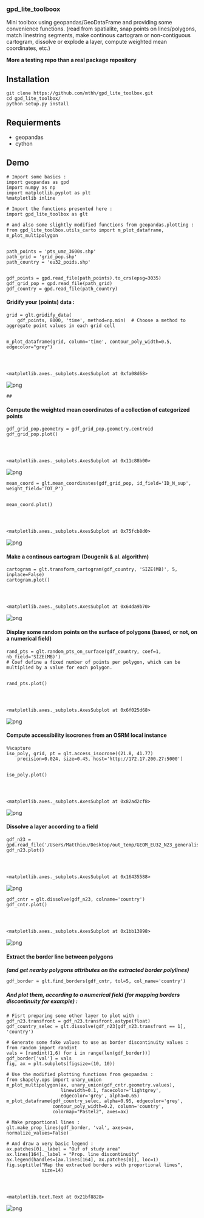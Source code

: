### gpd_lite_toolboox
Mini toolbox using geopandas/GeoDataFrame and providing some convenience functions. 
(read from spatialite, snap points on lines/polygons, match linestring segments, make continous cartogram or non-contiguous cartogram, dissolve or explode a layer, compute weighted mean coordinates, etc.) 

**More a testing repo than a real package repository**

Installation
------------
```shell
git clone https://github.com/mthh/gpd_lite_toolbox.git
cd gpd_lite_toolbox/
python setup.py install

```

Requierments
------------
- geopandas
- cython


Demo
----


    # Import some basics :
    import geopandas as gpd
    import numpy as np
    import matplotlib.pyplot as plt
    %matplotlib inline
    
    # Import the functions presented here :
    import gpd_lite_toolbox as glt
    
    # and also some slightly modified functions from geopandas.plotting :
    from gpd_lite_toolbox.utils_carto import m_plot_dataframe, m_plot_multipolygon


    path_points = 'pts_umz_3600s.shp'
    path_grid = 'grid_pop.shp'
    path_country = 'eu32_poids.shp'


    gdf_points = gpd.read_file(path_points).to_crs(epsg=3035)
    gdf_grid_pop = gpd.read_file(path_grid)
    gdf_country = gpd.read_file(path_country)

#### Gridify your (points) data :


    grid = glt.gridify_data(
        gdf_points, 8000, 'time', method=np.min)  # Choose a method to aggregate point values in each grid cell


    m_plot_dataframe(grid, column='time', contour_poly_width=0.5, edgecolor="grey")




    <matplotlib.axes._subplots.AxesSubplot at 0xfa08d68>




![png](misc/output_6_1.png)



    ##

#### Compute the weighted mean coordinates of a collection of categorized points


    gdf_grid_pop.geometry = gdf_grid_pop.geometry.centroid
    gdf_grid_pop.plot()




    <matplotlib.axes._subplots.AxesSubplot at 0x11c88b00>




![png](misc/output_9_1.png)



    mean_coord = glt.mean_coordinates(gdf_grid_pop, id_field='ID_N_sup', weight_field='TOT_P')


    mean_coord.plot()




    <matplotlib.axes._subplots.AxesSubplot at 0x75fcb8d0>




![png](misc/output_11_1.png)


#### Make a continous cartogram (Dougenik & al. algorithm)


    cartogram = glt.transform_cartogram(gdf_country, 'SIZE(MB)', 5, inplace=False)
    cartogram.plot()




    <matplotlib.axes._subplots.AxesSubplot at 0x64da9b70>




![png](misc/output_13_1.png)


#### Display some random points on the surface of polygons (based, or not, on a numerical field)


    rand_pts = glt.random_pts_on_surface(gdf_country, coef=1, nb_field='SIZE(MB)')
    # Coef define a fixed number of points per polygon, which can be multiplied by a value for each polygon.


    rand_pts.plot()




    <matplotlib.axes._subplots.AxesSubplot at 0x6f025d68>




![png](misc/output_16_1.png)


#### Compute accessibility isocrones from an OSRM local instance


    %%capture
    iso_poly, grid, pt = glt.access_isocrone((21.8, 41.77)
        precision=0.024, size=0.45, host='http://172.17.200.27:5000')


    iso_poly.plot()




    <matplotlib.axes._subplots.AxesSubplot at 0x82ad2cf8>




![png](misc/output_19_1.png)


#### Dissolve a layer according to a field


    gdf_n23 = gpd.read_file('/Users/Matthieu/Desktop/out_temp/GEOM_EU32_N23_generalise.shp')
    gdf_n23.plot()




    <matplotlib.axes._subplots.AxesSubplot at 0x16435588>




![png](misc/output_21_1.png)



    gdf_cntr = glt.dissolve(gdf_n23, colname='country')
    gdf_cntr.plot()




    <matplotlib.axes._subplots.AxesSubplot at 0x1bb13898>




![png](misc/output_22_1.png)


#### Extract the border line between polygons
**_(and get nearby polygons attributes on the extracted border polylines)_**


    gdf_border = glt.find_borders(gdf_cntr, tol=5, col_name='country')

##### And plot them, according to a numerical field (for mapping borders discontinuity for example) : 


    # Fisrt preparing some other layer to plot with : 
    gdf_n23.transfront = gdf_n23.transfront.astype(float)
    gdf_country_selec = glt.dissolve(gdf_n23[gdf_n23.transfront == 1], 'country')
    
    # Generate some fake values to use as border discontinuity values :
    from random import randint
    vals = [randint(1,6) for i in range(len(gdf_border))]
    gdf_border['val'] = vals
    fig, ax = plt.subplots(figsize=(10, 10))
    
    # Use the modified plotting functions from geopandas :
    from shapely.ops import unary_union
    m_plot_multipolygon(ax, unary_union(gdf_cntr.geometry.values),
                        linewidth=0.1, facecolor='lightgrey',
                        edgecolor='grey', alpha=0.65)
    m_plot_dataframe(gdf_country_selec, alpha=0.95, edgecolor='grey',
                     contour_poly_width=0.2, column='country',
                     colormap="Pastel2", axes=ax)
    
    # Make proportional lines :
    glt.make_prop_lines(gdf_border, 'val', axes=ax, normalize_values=False)
    
    # And draw a very basic legend :
    ax.patches[0]._label = "Ouf of study area"
    ax.lines[164]._label = "Prop. line discontinuity"
    ax.legend(handles=[ax.lines[164], ax.patches[0]], loc=1)
    fig.suptitle("Map the extracted borders with proportional lines",
                 size=14)




    <matplotlib.text.Text at 0x21bf8828>




![png](misc/output_26_1.png)

